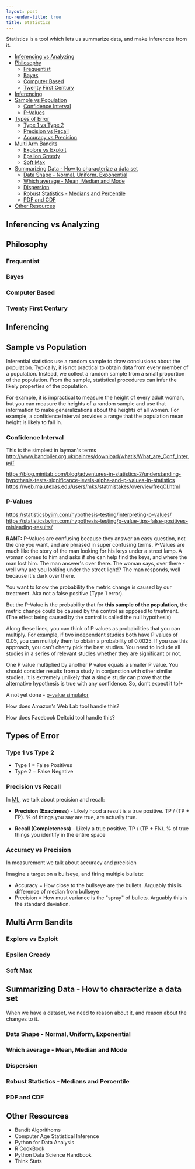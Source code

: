 ```yaml
---
layout: post
no-render-title: true
title: Statistics
---
```


Statistics is a tool which lets us summarize data, and make inferences from it.

<!-- prettier-ignore-start -->
<!-- vim-markdown-toc GFM -->

- [Inferencing vs Analyzing](#inferencing-vs-analyzing)
- [Philosophy](#philosophy)
    - [Frequentist](#frequentist)
    - [Bayes](#bayes)
    - [Computer Based](#computer-based)
    - [Twenty First Century](#twenty-first-century)
- [Inferencing](#inferencing)
- [Sample vs Population](#sample-vs-population)
    - [Confidence Interval](#confidence-interval)
    - [P-Values](#p-values)
- [Types of Error](#types-of-error)
    - [Type 1 vs Type 2](#type-1-vs-type-2)
    - [Precision vs Recall](#precision-vs-recall)
    - [Accuracy vs Precision](#accuracy-vs-precision)
- [Multi Arm Bandits](#multi-arm-bandits)
    - [Explore vs Exploit](#explore-vs-exploit)
    - [Epsilon Greedy](#epsilon-greedy)
    - [Soft Max](#soft-max)
- [Summarizing Data - How to characterize a data set](#summarizing-data---how-to-characterize-a-data-set)
    - [Data Shape - Normal, Uniform, Exponential](#data-shape---normal-uniform-exponential)
    - [Which average - Mean, Median and Mode](#which-average---mean-median-and-mode)
    - [Dispersion](#dispersion)
    - [Robust Statistics - Medians and Percentile](#robust-statistics---medians-and-percentile)
    - [PDF and CDF](#pdf-and-cdf)
- [Other Resources](#other-resources)

<!-- vim-markdown-toc -->
<!-- prettier-ignore-end -->

## Inferencing vs Analyzing

## Philosophy

### Frequentist

### Bayes

### Computer Based

### Twenty First Century

## Inferencing

## Sample vs Population

Inferential statistics use a random sample to draw conclusions about the population. Typically, it is not practical to obtain data from every member of a population. Instead, we collect a random sample from a small proportion of the population. From the sample, statistical procedures can infer the likely properties of the population.

For example, it is impractical to measure the height of every adult woman, but you can measure the heights of a random sample and use that information to make generalizations about the heights of all women. For example, a confidence interval provides a range that the population mean height is likely to fall in.

### Confidence Interval

This is the simplest in layman's terms
http://www.bandolier.org.uk/painres/download/whatis/What_are_Conf_Inter.pdf

https://blog.minitab.com/blog/adventures-in-statistics-2/understanding-hypothesis-tests-significance-levels-alpha-and-p-values-in-statistics
https://web.ma.utexas.edu/users/mks/statmistakes/overviewfreqCI.html

### P-Values

https://statisticsbyjim.com/hypothesis-testing/interpreting-p-values/
https://statisticsbyjim.com/hypothesis-testing/p-value-tips-false-positives-misleading-results/

**RANT:** P-Values are confusing because they answer an easy question, not the one you want, and are phrased in super confusing terms. P-Values are much like the story of the man looking for his keys under a street lamp. A woman comes to him and asks if she can help find the keys, and where the man lost him. The man answer's over there. The woman says, over there - well why are you looking under the street light!? The man responds, well because it's dark over there.

You want to know the probability the metric change is caused by our treatment. Aka not a false positive (Type 1 error).

But the P-Value is the probability that for **this sample of the population**, the metric change could be caused by the control as opposed to treatment. (The effect being caused by the control is called the null hypothesis)

Along these lines, you can think of P values as probabilities that you can multiply. For example, if two independent studies both have P values of 0.05, you can multiply them to obtain a probability of 0.0025. If you use this approach, you can’t cherry pick the best studies. You need to include all studies in a series of relevant studies whether they are significant or not.

One P value multiplied by another P value equals a smaller P value.
You should consider results from a study in conjunction with other similar studies. It is extremely unlikely that a single study can prove that the alternative hypothesis is true with any confidence. So, don’t expect it to!\*

A not yet done - [p-value simulator](https://rpsychologist.com/pvalue/)

How does Amazon's Web Lab tool handle this?

How does Facebook Deltoid tool handle this?

## Types of Error

### Type 1 vs Type 2

- Type 1 = False Positives
- Type 2 = False Negative

### Precision vs Recall

In [ML](/machine-learning), we talk about precision and recall:

- **Precision (Exactness)** - Likely hood a result is a true positive. TP / (TP + FP). % of things you say are true, are actually true.

- **Recall (Completeness)** - Likely a true positive. TP / (TP + FN). % of true things you identify in the entire space

### Accuracy vs Precision

In measurement we talk about accuracy and precision

Imagine a target on a bullseye, and firing multiple bullets:

- Accuracy = How close to the bullseye are the bullets. Arguably this is difference of median from bullseye
- Precision = How must variance is the "spray" of bullets. Arguably this is the standard deviation.

## Multi Arm Bandits

### Explore vs Exploit

### Epsilon Greedy

### Soft Max

## Summarizing Data - How to characterize a data set

When we have a dataset, we need to reason about it, and reason about the changes to it.

### Data Shape - Normal, Uniform, Exponential

### Which average - Mean, Median and Mode

### Dispersion

### Robust Statistics - Medians and Percentile

### PDF and CDF

## Other Resources

- Bandit Algorithoms
- Computer Age Statistical Inference
- Python for Data Analysis
- R CookBook
- Python Data Science Handbook
- Think Stats
